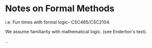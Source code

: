 
Notes on Formal Methods 
========================================
i.e. Fun times with formal logic- CSC465/CSC2104.

We assume familiarity with mathematical logic. (see Enderton's text).

..
